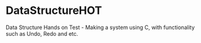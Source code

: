 # DataStructureHOT
Data Structure Hands on Test - Making a system using C, with functionality such as Undo, Redo and etc.
